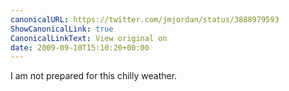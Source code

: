 ```yaml
---
canonicalURL: https://twitter.com/jmjordan/status/3888979593
ShowCanonicalLink: true
CanonicalLinkText: View original on
date: 2009-09-10T15:10:20+00:00
---
```

I am not prepared for this chilly weather.
